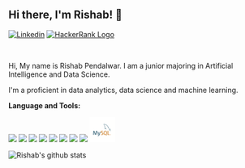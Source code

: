 ## Hi there, I'm Rishab! 👋

[![Linkedin](https://img.shields.io/badge/-LinkedIn-blue?style=flat&logo=Linkedin&logoColor=white)](https://www.linkedin.com/in/rishab-pendalwar)
[![HackerRank Logo](https://hrcdn.net/community-frontend/assets/favicon-ddc852f75a.png)](https://www.hackerrank.com/profile/Antisource)

<br/>

Hi, My name is Rishab Pendalwar. I am a junior majoring in Artificial Intelligence and Data Science. 

I'm a proficient in data analytics, data science and machine learning.

  
**Language and Tools:** 

<code><img height="50" src="https://github.com/konpa/devicon/blob/master/icons/python/python-original.svg"></code>
<code><img height="50" src="https://github.com/konpa/devicon/blob/master/icons/java/java-original.svg"></code>
<code><img height="50" src="https://github.com/konpa/devicon/blob/master/icons/cplusplus/cplusplus-original.svg"></code>
<code><img height="50" src="https://github.com/konpa/devicon/blob/master/icons/googlecloud/googlecloud-original.svg"></code>
<code><img height="50" src="https://github.com/konpa/devicon/blob/master/icons/git/git-original.svg"></code>
<code><img height="50" src="https://github.com/konpa/devicon/blob/master/icons/linux/linux-original.svg"></code>
<code><img height="50" src="https://github.com/konpa/devicon/blob/master/icons/html5/html5-original.svg"></code>
<code><img height="50" src="https://github.com/konpa/devicon/blob/master/icons/css3/css3-original.svg"></code>
<code><img height="50" src="https://raw.githubusercontent.com/github/explore/80688e429a7d4ef2fca1e82350fe8e3517d3494d/topics/mysql/mysql.png"></code>





![Rishab's github stats](https://github-readme-stats.vercel.app/api?username=Antisource&theme=radical&show_icons=true&hide_border=true&count_private=false)
